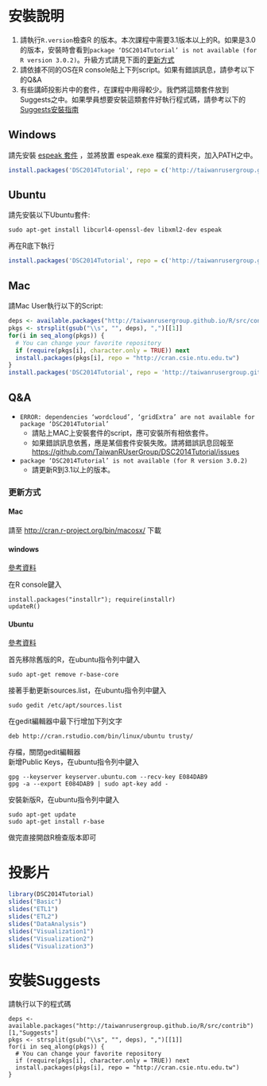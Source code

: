 # 安裝說明

1. 請執行`R.version`檢查R 的版本。本次課程中需要3.1版本以上的R。如果是3.0的版本，安裝時會看到`package ‘DSC2014Tutorial’ is not available (for R version 3.0.2)`。升級方式請見下面的[更新方式](#upgrade)
2. 請依據不同的OS在R console貼上下列script。如果有錯誤訊息，請參考以下的Q&A
3. 有些講師投影片中的套件，在課程中用得較少。我們將這類套件放到Suggests之中。如果學員想要安裝這類套件好執行程式碼，請參考以下的[Suggests安裝指南](#suggests)

## Windows

請先安裝 [espeak 套件](http://espeak.sourceforge.net/download.html) ，並將放置 espeak.exe 檔案的資料夾，加入PATH之中。

```r
install.packages('DSC2014Tutorial', repo = c('http://taiwanrusergroup.github.io/R', "http://cran.csie.ntu.edu.tw"), type = 'win.binary')
```

## Ubuntu

請先安裝以下Ubuntu套件:

```
sudo apt-get install libcurl4-openssl-dev libxml2-dev espeak
```

再在R底下執行

```r
install.packages('DSC2014Tutorial', repo = c('http://taiwanrusergroup.github.io/R', "http://cran.csie.ntu.edu.tw"), type = 'source')
```

## Mac

請Mac User執行以下的Script:

```r
deps <- available.packages("http://taiwanrusergroup.github.io/R/src/contrib")[1,"Imports"]
pkgs <- strsplit(gsub("\\s", "", deps), ",")[[1]]
for(i in seq_along(pkgs)) {
  # You can change your favorite repository
  if (require(pkgs[i], character.only = TRUE)) next
  install.packages(pkgs[i], repo = "http://cran.csie.ntu.edu.tw")
}
install.packages('DSC2014Tutorial', repo = 'http://taiwanrusergroup.github.io/R', type = 'source')
```

## Q&A

- `ERROR: dependencies ‘wordcloud’, ‘gridExtra’ are not available for package ‘DSC2014Tutorial’`
    - 請貼上MAC上安裝套件的script，應可安裝所有相依套件。
    - 如果錯誤訊息依舊，應是某個套件安裝失敗。請將錯誤訊息回報至<https://github.com/TaiwanRUserGroup/DSC2014Tutorial/issues>
- `package ‘DSC2014Tutorial’ is not available (for R version 3.0.2)`
    - 請更新R到3.1以上的版本。


### <a name="upgrade"></a>更新方式
#### Mac
請至 http://cran.r-project.org/bin/macosx/ 下載
#### windows

[參考資料](http://www.r-statistics.com/2014/07/r-3-1-1-is-released-and-how-to-quickly-update-it-on-windows-os/)

在R console鍵入
```{r}
install.packages("installr"); require(installr) 
updateR()
```

#### Ubuntu
[參考資料](http://www.sysads.co.uk/2014/06/install-r-base-3-1-0-ubuntu-14-04/)

首先移除舊版的R，在ubuntu指令列中鍵入
```
sudo apt-get remove r-base-core
```

接著手動更新sources.list，在ubuntu指令列中鍵入

```
sudo gedit /etc/apt/sources.list
```
在gedit編輯器中最下行增加下列文字
```
deb http://cran.rstudio.com/bin/linux/ubuntu trusty/
```
存檔，關閉gedit編輯器  
新增Public Keys，在ubuntu指令列中鍵入
```
gpg --keyserver keyserver.ubuntu.com --recv-key E084DAB9
gpg -a --export E084DAB9 | sudo apt-key add -
```
安裝新版R，在ubuntu指令列中鍵入
```
sudo apt-get update
sudo apt-get install r-base
```
做完直接開啟R檢查版本即可

# 投影片

```r
library(DSC2014Tutorial)
slides("Basic")
slides("ETL1")
slides("ETL2")
slides("DataAnalysis")
slides("Visualization1")
slides("Visualization2")
slides("Visualization3")
```

# <a name="suggests"/>安裝Suggests

請執行以下的程式碼

```
deps <- available.packages("http://taiwanrusergroup.github.io/R/src/contrib")[1,"Suggests"]
pkgs <- strsplit(gsub("\\s", "", deps), ",")[[1]]
for(i in seq_along(pkgs)) {
  # You can change your favorite repository
  if (require(pkgs[i], character.only = TRUE)) next
  install.packages(pkgs[i], repo = "http://cran.csie.ntu.edu.tw")
}
```